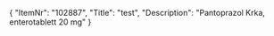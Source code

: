 {
  "ItemNr": "102887",
  "Title": "test",
  "Description": "Pantoprazol Krka, enterotablett 20 mg"
}